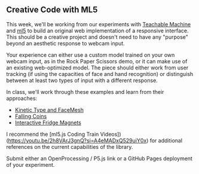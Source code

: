 ## Creative Code with ML5

This week, we'll be working from our experiments with [Teachable Machine](tm_demo.md) and [ml5](ml5/index.html) to build an original web implementation of a responsive interface. This should be a creative project and doesn't need to have any "purpose" beyond an aesthetic response to webcam input. 

Your experience can either use a custom model trained on your own webcam input, as in the Rock Paper Scissors demo, or it can make use of an existing web-optimized model. The piece should either work from user tracking (if using the capacities of face and hand recognition) or distinguish between at least two types of input with a different response.

In class, we'll work through these examples and learn from their approaches:

- [Kinetic Type and FaceMesh](https://editor.p5js.org/codingtrain/sketches/CITZ-7eyA)
- [Falling Coins](https://editor.p5js.org/pattvira/sketches/DCTLTHUyU)
- [Interactive Fridge Magnets](https://editor.p5js.org/pattvira/sketches/f3nZuIPZi)

I recommend the [ml5.js Coding Train Videos])(https://youtu.be/2h8VArJ3gnQ?si=A4eMADxQ529uiY0x) for additional references on the current capabilities of the library.

Submit either an OpenProcessing / P5.js link or a GitHub Pages deployment of your experiment.
